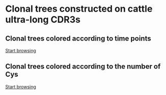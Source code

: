 Clonal trees constructed on cattle ultra-long CDR3s
===

Clonal trees colored according to time points
---
[Start browsing](docs/selected_trees_tp/LABEL_14015_ID_11_SIZE_466.dot.svg.html)

Clonal trees colored according to the number of Cys
---
[Start browsing](docs/selected_trees_cys/LABEL_14015_ID_11_SIZE_466.dot.svg.html)
